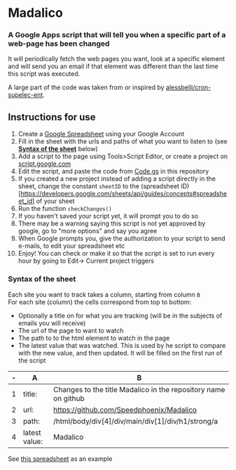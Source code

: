 # Madalico
### A Google Apps script that will tell you when a specific part of a web-page has been changed

It will periodically fetch the web pages you want, look at a specific element and will send you an email if that element was different than the last time this script was executed.  

A large part of the code was taken from or inspired by [alessbelli/cron-supelec-ent](https://github.com/alessbelli/cron-supelec-ent/).  

## Instructions for use
1) Create a [Google Spreadsheet](https://docs.google.com/spreadsheets/) using your Google Account
2) Fill in the sheet with the urls and paths of what you want to listen to (see [**Syntax of the sheet**](#syntax-of-the-sheet) below)
3) Add a script to the page using Tools>Script Editor, or create a project on [script.google.com](https://script.google.com/home)
4) Edit the script, and paste the code from [Code.gs](Code.gs) in this repository
5) If you created a new project instead of adding a script directly in the sheet, change the constant `sheetID` to the (spreadsheet ID)[https://developers.google.com/sheets/api/guides/concepts#spreadsheet_id] of your sheet
6) Run the function `checkChanges()`
7) If you haven't saved your script yet, it will prompt you to do so
8) There may be a warning saying this script is not yet approved by google, go to "more options" and say you agree
9) When Google prompts you, give the authorization to your script to send e-mails, to edit your spreadsheet etc
10) Enjoy! You can check or make it so that the script is set to run every hour by going to Edit-> Current project triggers

### Syntax of the sheet
Each site you want to track takes a column, starting from column `B`  
For each site (column) the cells correspond from top to bottom:
- Optionally a title on  for what you are tracking (will be in the subjects of emails you will receive)
- The url of the page to want to watch
- The path to to the html element to watch in the page
- The latest value that was watched. This is used by he script to compare with the new value, and then updated. It will be filled on the first run of the script

-|A|B
-|-|-
1|title:|Changes to the title Madalico in the repository name on github 
2|url:|https://github.com/Speedphoenix/Madalico
3|path:|/html/body/div[4]/div/main/div[1]/div/h1/strong/a
4|latest value:|Madalico

See [this spreadsheet](https://docs.google.com/spreadsheets/d/1MasTLf3-_XS-Ji0UNaEkb3-qaARx6gpOF40jDxPph88/edit#gid=0) as an example

[//]: # (The name Madalico was adopted after finding out that "mabadiliko" means "change" in Swahili)
